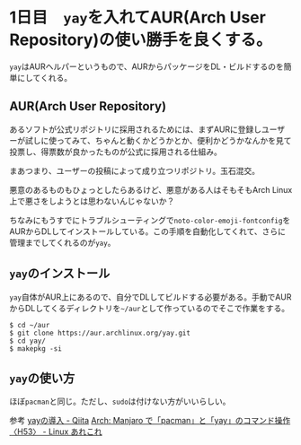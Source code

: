 # 1日目　`yay`を入れてAUR(Arch User Repository)の使い勝手を良くする。

`yay`はAURヘルパーというもので、AURからパッケージをDL・ビルドするのを簡単にしてくれる。

## AUR(Arch User Repository)

あるソフトが公式リポジトリに採用されるためには、まずAURに登録しユーザーが試しに使ってみて、ちゃんと動くかどうかとか、便利かどうかなんかを見て投票し、得票数が良かったものが公式に採用される仕組み。

まあつまり、ユーザーの投稿によって成り立つリポジトリ。玉石混交。

悪意のあるものもひょっとしたらあるけど、悪意がある人はそもそもArch Linux上で悪さをしようとは思わないんじゃないか？

ちなみにもうすでにトラブルシューティングで`noto-color-emoji-fontconfig`をAURからDLしてインストールしている。この手順を自動化してくれて、さらに管理までしてくれるのが`yay`。

## `yay`のインストール

`yay`自体がAUR上にあるので、自分でDLしてビルドする必要がある。手動でAURからDLしてくるディレクトリを`~/aur`として作っているのでそこで作業をする。

~~~shell
$ cd ~/aur
$ git clone https://aur.archlinux.org/yay.git
$ cd yay/
$ makepkg -si
~~~

## `yay`の使い方

ほぼ`pacman`と同じ。ただし、`sudo`は付けない方がいいらしい。

参考
[yayの導入 \- Qiita](https://qiita.com/yamad_linuxer/items/11f114a22f73e3aab502)
[Arch: Manjaro で「pacman」と「yay」のコマンド操作〈H53〉 \- Linux あれこれ](https://furuya7.hatenablog.com/entry/2020/05/06/180426)